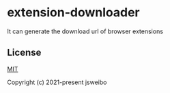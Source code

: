 # extension-downloader

It can generate the download url of browser extensions

## License

[MIT](https://opensource.org/licenses/MIT)

Copyright (c) 2021-present jsweibo
